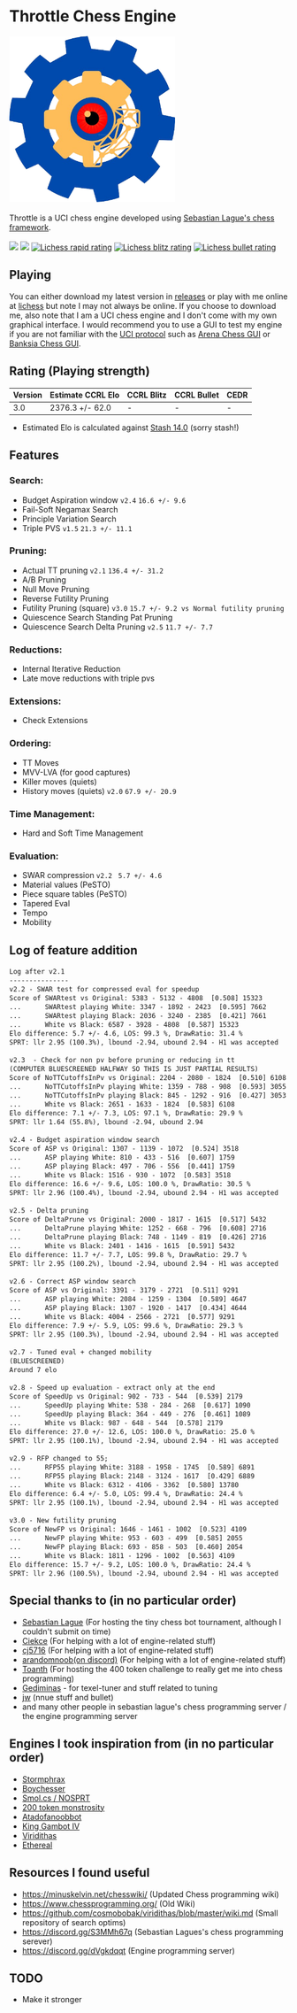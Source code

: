 # Throttle Chess Engine
<img  src="https://github.com/Dragjon/Throttle/blob/main/images/throttle.png" width="300" height="300"></img><br><br>
Throttle is a UCI chess engine developed using [Sebastian Lague's chess framework](https://github.com/SebLague/Chess-Challenge). <br> <br>
![](https://img.shields.io/badge/Version-3.0-green)
![](https://img.shields.io/badge/CCRL_Elo_Estimate-2484-orange)
[![Lichess rapid rating](https://lichess-shield.vercel.app/api?username=Tokenstealer&format=rapid)](https://lichess.org/@/Tokenstealer/perf/rapid)
[![Lichess blitz rating](https://lichess-shield.vercel.app/api?username=Tokenstealer&format=blitz)](https://lichess.org/@/Tokenstealer/perf/blitz)
[![Lichess bullet rating](https://lichess-shield.vercel.app/api?username=Tokenstealer&format=bullet)](https://lichess.org/@/Tokenstealer/perf/bullet)

## Playing
You can either download my latest version in [releases](https://github.com/Dragjon/Throttle/releases) or play with me online at [lichess](https://lichess.org/@/TokenStealer) but note I may not always be online. If you choose to download me, also note that I am a UCI chess engine and I don't come with my own graphical interface. I would recommend you to use a GUI to test my engine if you are not familiar with the [UCI protocol](https://www.wbec-ridderkerk.nl/html/UCIProtocol.html) such as [Arena Chess GUI](http://www.playwitharena.de/) or [Banksia Chess GUI](https://banksiagui.com/).

## Rating (Playing strength)
| Version | Estimate CCRL Elo | CCRL Blitz         | CCRL Bullet         | CEDR         |
|---------|-------------------|--------------------|---------------------|--------------|
| 3.0     | 2376.3 +/- 62.0   | -                  | -                   | -            |
* Estimated Elo is calculated against <a href="https://gitlab.com/mhouppin/stash-bot">Stash 14.0</a> (sorry stash!)

## Features
### Search:
- Budget Aspiration window ```v2.4``` ```16.6 +/- 9.6```
- Fail-Soft Negamax Search
- Principle Variation Search
- Triple PVS ```v1.5``` ```21.3 +/- 11.1```

### Pruning:
- Actual TT pruning ```v2.1``` ```136.4 +/- 31.2```
- A/B Pruning
- Null Move Pruning
- Reverse Futility Pruning
- Futility Pruning (square) ```v3.0``` ```15.7 +/- 9.2 vs Normal futility pruning```
- Quiescence Search Standing Pat Pruning
- Quiescence Search Delta Pruning ```v2.5``` ```11.7 +/- 7.7```

### Reductions:
- Internal Iterative Reduction
- Late move reductions with triple pvs

### Extensions:
- Check Extensions

### Ordering:
- TT Moves
- MVV-LVA (for good captures)
- Killer moves (quiets)
- History moves (quiets) ```v2.0``` ```67.9 +/- 20.9```

### Time Management:
- Hard and Soft Time Management

### Evaluation:
- SWAR compression ```v2.2``` ``` 5.7 +/- 4.6```
- Material values (PeSTO)
- Piece square tables (PeSTO)
- Tapered Eval
- Tempo
- Mobility

## Log of feature addition
```
Log after v2.1
---------------
v2.2 - SWAR test for compressed eval for speedup
Score of SWARtest vs Original: 5383 - 5132 - 4808  [0.508] 15323
...      SWARtest playing White: 3347 - 1892 - 2423  [0.595] 7662
...      SWARtest playing Black: 2036 - 3240 - 2385  [0.421] 7661
...      White vs Black: 6587 - 3928 - 4808  [0.587] 15323
Elo difference: 5.7 +/- 4.6, LOS: 99.3 %, DrawRatio: 31.4 %
SPRT: llr 2.95 (100.3%), lbound -2.94, ubound 2.94 - H1 was accepted

v2.3  - Check for non pv before pruning or reducing in tt
(COMPUTER BLUESCREENED HALFWAY SO THIS IS JUST PARTIAL RESULTS)
Score of NoTTCutoffsInPv vs Original: 2204 - 2080 - 1824  [0.510] 6108
...      NoTTCutoffsInPv playing White: 1359 - 788 - 908  [0.593] 3055
...      NoTTCutoffsInPv playing Black: 845 - 1292 - 916  [0.427] 3053
...      White vs Black: 2651 - 1633 - 1824  [0.583] 6108
Elo difference: 7.1 +/- 7.3, LOS: 97.1 %, DrawRatio: 29.9 %
SPRT: llr 1.64 (55.8%), lbound -2.94, ubound 2.94

v2.4 - Budget aspiration window search
Score of ASP vs Original: 1307 - 1139 - 1072  [0.524] 3518
...      ASP playing White: 810 - 433 - 516  [0.607] 1759
...      ASP playing Black: 497 - 706 - 556  [0.441] 1759
...      White vs Black: 1516 - 930 - 1072  [0.583] 3518
Elo difference: 16.6 +/- 9.6, LOS: 100.0 %, DrawRatio: 30.5 %
SPRT: llr 2.96 (100.4%), lbound -2.94, ubound 2.94 - H1 was accepted

v2.5 - Delta pruning
Score of DeltaPrune vs Original: 2000 - 1817 - 1615  [0.517] 5432
...      DeltaPrune playing White: 1252 - 668 - 796  [0.608] 2716
...      DeltaPrune playing Black: 748 - 1149 - 819  [0.426] 2716
...      White vs Black: 2401 - 1416 - 1615  [0.591] 5432
Elo difference: 11.7 +/- 7.7, LOS: 99.8 %, DrawRatio: 29.7 %
SPRT: llr 2.95 (100.2%), lbound -2.94, ubound 2.94 - H1 was accepted

v2.6 - Correct ASP window search
Score of ASP vs Original: 3391 - 3179 - 2721  [0.511] 9291
...      ASP playing White: 2084 - 1259 - 1304  [0.589] 4647
...      ASP playing Black: 1307 - 1920 - 1417  [0.434] 4644
...      White vs Black: 4004 - 2566 - 2721  [0.577] 9291
Elo difference: 7.9 +/- 5.9, LOS: 99.6 %, DrawRatio: 29.3 %
SPRT: llr 2.95 (100.3%), lbound -2.94, ubound 2.94 - H1 was accepted

v2.7 - Tuned eval + changed mobility
(BLUESCREENED)
Around 7 elo

v2.8 - Speed up evaluation - extract only at the end
Score of SpeedUp vs Original: 902 - 733 - 544  [0.539] 2179
...      SpeedUp playing White: 538 - 284 - 268  [0.617] 1090
...      SpeedUp playing Black: 364 - 449 - 276  [0.461] 1089
...      White vs Black: 987 - 648 - 544  [0.578] 2179
Elo difference: 27.0 +/- 12.6, LOS: 100.0 %, DrawRatio: 25.0 %
SPRT: llr 2.95 (100.1%), lbound -2.94, ubound 2.94 - H1 was accepted

v2.9 - RFP changed to 55;
...      RFP55 playing White: 3188 - 1958 - 1745  [0.589] 6891
...      RFP55 playing Black: 2148 - 3124 - 1617  [0.429] 6889
...      White vs Black: 6312 - 4106 - 3362  [0.580] 13780
Elo difference: 6.4 +/- 5.0, LOS: 99.4 %, DrawRatio: 24.4 %
SPRT: llr 2.95 (100.1%), lbound -2.94, ubound 2.94 - H1 was accepted

v3.0 - New futility pruning
Score of NewFP vs Original: 1646 - 1461 - 1002  [0.523] 4109
...      NewFP playing White: 953 - 603 - 499  [0.585] 2055
...      NewFP playing Black: 693 - 858 - 503  [0.460] 2054
...      White vs Black: 1811 - 1296 - 1002  [0.563] 4109
Elo difference: 15.7 +/- 9.2, LOS: 100.0 %, DrawRatio: 24.4 %
SPRT: llr 2.96 (100.5%), lbound -2.94, ubound 2.94 - H1 was accepted
```

## Special thanks to (in no particular order)
- [Sebastian Lague](https://github.com/SebLague/) (For hosting the tiny chess bot tournament, although I couldn't submit on time)
- [Ciekce](https://github.com/Ciekce) (For helping with a lot of engine-related stuff)
- [cj5716](https://github.com/cj5716) (For helping with a lot of engine-related stuff)
- [arandomnoob(on discord)](https://github.com/mcthouacbb) (For helping with a lot of engine-related stuff)
- [Toanth](https://github.com/toanth/) (For hosting the 400 token challenge to really get me into chess programming)
- [Gediminas](https://github.com/GediminasMasaitis/) - for texel-tuner and stuff related to tuning
- [jw](https://github.com/jw1912) (nnue stuff and bullet)
- and many other people in sebastian lague's chess programming server / the engine programming server

## Engines I took inspiration from (in no particular order)
- [Stormphrax](https://github.com/Ciekce/Stormphrax)
- [Boychesser](https://github.com/analog-hors/Boychesser/)
- [Smol.cs / NOSPRT](https://github.com/cj5716/smol.cs)
- [200 token monstrosity](https://gist.github.com/mcthouacbb/2e87229fc971cd30762d6b481bdaac0b)
- [Atadofanoobbot](https://github.com/mcthouacbb/Chess-Challenge-400/blob/400tokens/Chess-Challenge/src/My%20Bot/AtadOfANoobBot.cs)
- [King Gambot IV](https://github.com/toanth/Chess-Challenge/blob/master/Chess-Challenge/src/My%20Bot/MyBot.cs)
- [Viridithas](https://github.com/cosmobobak/viridithas/)
- [Ethereal](https://github.com/AndyGrant/Ethereal)

## Resources I found useful
- https://minuskelvin.net/chesswiki/ (Updated Chess programming wiki)
- https://www.chessprogramming.org/ (Old Wiki)
- https://github.com/cosmobobak/viridithas/blob/master/wiki.md (Small repository of search optims)
- https://discord.gg/S3MMh67q (Sebastian Lagues's chess programming serever)
- https://discord.gg/dVgkdqqt (Engine programming server)

## TODO
- Make it stronger 
